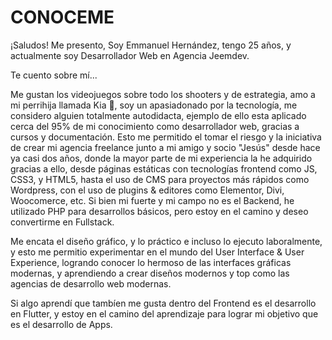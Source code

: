 
<h1> CONOCEME </H1>

¡Saludos! Me presento, Soy Emmanuel Hernández, tengo 25 años, y actualmente soy Desarrollador Web en Agencia Jeemdev.

Te cuento sobre mí...

Me gustan los videojuegos sobre todo los shooters y de estrategia, amo a mi perrihija llamada Kia 🐶, soy un apasiadonado por la tecnología, me considero alguien
totalmente autodidacta, ejemplo de ello esta aplicado cerca del 95% de mi conocimiento como desarrollador web, gracias a cursos y documentación. Esto me permitido
el tomar el riesgo y la iniciativa de crear mi agencia freelance junto a mi amigo y socio "Jesús" desde hace ya casi dos años, donde la mayor parte de mi experiencia
la he adquirido gracias a ello, desde páginas estáticas con tecnologías frontend como JS, CSS3, y HTML5, hasta el uso de CMS para proyectos más rápidos como Wordpress,
con el uso de plugins & editores como Elementor, Divi, Woocomerce, etc. Si bien mi fuerte y mi campo no es el Backend, he utilizado PHP para desarrollos básicos, pero
estoy en el camino y deseo convertirme en Fullstack.

Me encata el diseño gráfico, y lo práctico e incluso lo ejecuto laboralmente, y esto me permitio experimentar en el mundo del User Interface & User Experience, logrando
conocer lo hermoso de las interfaces gráficas modernas, y aprendiendo a crear diseños modernos y top como las agencias de desarrollo web modernas.

Si algo aprendí que tambíen me gusta dentro del Frontend es el desarrollo en Flutter, y estoy en el camino del aprendizaje para lograr mi objetivo que es el desarrollo
de Apps.
